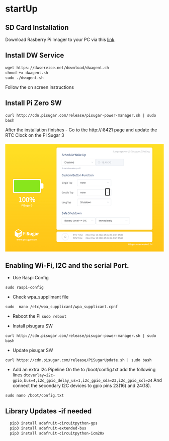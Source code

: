 # startUp

## SD Card Installation 
Download Rasberry Pi Imager to your PC via this [link](https://www.raspberrypi.com/software/).

## Install DW Service 
```
wget https://dwservice.net/download/dwagent.sh
chmod +x dwagent.sh 
sudo ./dwagent.sh 
```
Follow the on screen instructions 

## Install Pi Zero SW 
```
curl http://cdn.pisugar.com/release/pisugar-power-manager.sh | sudo bash
```
After the installation finishes - Go to the http://<your raspberry ip>:8421 page and update the RTC Clock on the PI Sugar 3 

![link](https://raw.githubusercontent.com/mi3nts/minWeZeroRPiOS/main/res/piSugar3.png)


## Enabling Wi-Fi, I2C and the serial Port. 

- Use Raspi Config 
```
sudo raspi-config
```

- Check wpa_supplimant file 

```
sudo  nano /etc/wpa_supplicant/wpa_supplicant.cpnf
```

- Reboot the Pi
```sudo reboot```

- Install pisugaru SW
```
curl http://cdn.pisugar.com/release/pisugar-power-manager.sh | sudo bash
```
 - Update pisugar SW
```
curl https://cdn.pisugar.com/release/PiSugarUpdate.sh | sudo bash
```


- Add an extra I2c Pipeline 
On the to /boot/config.txt add the following lines `dtoverlay=i2c-gpio,bus=4,i2c_gpio_delay_us=1,i2c_gpio_sda=23,i2c_gpio_scl=24` And connect the secondary I2C devices to gpio pins 23(16) and 24(18).
 ```
 sudo nano /boot/config.txt
 ```
## Library Updates -if needed  
```
  pip3 install adafruit-circuitpython-gps
  pip3 install adafruit-extended-bus
  pip3 install adafruit-circuitpython-icm20x
```
